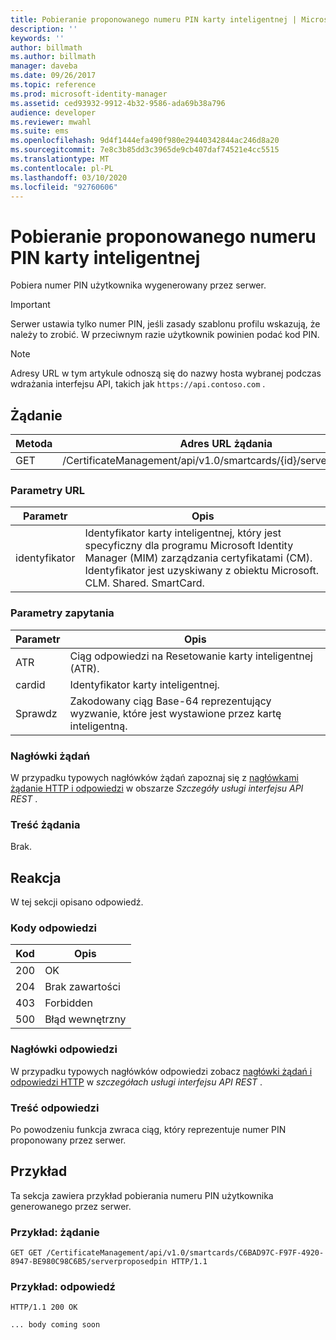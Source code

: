 ```yaml
---
title: Pobieranie proponowanego numeru PIN karty inteligentnej | Microsoft Docs
description: ''
keywords: ''
author: billmath
ms.author: billmath
manager: daveba
ms.date: 09/26/2017
ms.topic: reference
ms.prod: microsoft-identity-manager
ms.assetid: ced93932-9912-4b32-9586-ada69b38a796
audience: developer
ms.reviewer: mwahl
ms.suite: ems
ms.openlocfilehash: 9d4f1444efa490f980e29440342844ac246d8a20
ms.sourcegitcommit: 7e8c3b85dd3c3965de9cb407daf74521e4cc5515
ms.translationtype: MT
ms.contentlocale: pl-PL
ms.lasthandoff: 03/10/2020
ms.locfileid: "92760606"
---
```

# <a name="get-smart-card-proposed-pin"></a>Pobieranie proponowanego numeru PIN karty inteligentnej
Pobiera numer PIN użytkownika wygenerowany przez serwer.

>[!IMPORTANT]
>Serwer ustawia tylko numer PIN, jeśli zasady szablonu profilu wskazują, że należy to zrobić. W przeciwnym razie użytkownik powinien podać kod PIN.

>[!NOTE]
>Adresy URL w tym artykule odnoszą się do nazwy hosta wybranej podczas wdrażania interfejsu API, takich jak `https://api.contoso.com` .

## <a name="request"></a>Żądanie

Metoda  |Adres URL żądania  
---------|---------
GET     |/CertificateManagement/api/v1.0/smartcards/{id}/serverproposedpin

### <a name="url-parameters"></a>Parametry URL

Parametr | Opis
---------|------------
identyfikator | Identyfikator karty inteligentnej, który jest specyficzny dla programu Microsoft Identity Manager (MIM) zarządzania certyfikatami (CM). Identyfikator jest uzyskiwany z obiektu Microsoft. CLM. Shared. SmartCard.

### <a name="query-parameters"></a>Parametry zapytania

Parametr | Opis
---------|------------
ATR | Ciąg odpowiedzi na Resetowanie karty inteligentnej (ATR).
cardid | Identyfikator karty inteligentnej.
Sprawdz | Zakodowany ciąg Base-64 reprezentujący wyzwanie, które jest wystawione przez kartę inteligentną.

### <a name="request-headers"></a>Nagłówki żądań
W przypadku typowych nagłówków żądań zapoznaj się z [nagłówkami żądanie HTTP i odpowiedzi](certificate-management-rest-api-service-details.md#http-request-and-response-headers) w obszarze *Szczegóły usługi interfejsu API REST* .

### <a name="request-body"></a>Treść żądania
Brak.

## <a name="response"></a>Reakcja
W tej sekcji opisano odpowiedź.

### <a name="response-codes"></a>Kody odpowiedzi

Kod  |Opis  
---------|---------
200 | OK
204 | Brak zawartości
403 | Forbidden
500 | Błąd wewnętrzny

### <a name="response-headers"></a>Nagłówki odpowiedzi
W przypadku typowych nagłówków odpowiedzi zobacz [nagłówki żądań i odpowiedzi HTTP](certificate-management-rest-api-service-details.md#http-request-and-response-headers) w *szczegółach usługi interfejsu API REST* .

### <a name="response-body"></a>Treść odpowiedzi
Po powodzeniu funkcja zwraca ciąg, który reprezentuje numer PIN proponowany przez serwer.

## <a name="example"></a>Przykład
Ta sekcja zawiera przykład pobierania numeru PIN użytkownika generowanego przez serwer.

### <a name="example-request"></a>Przykład: żądanie

```
GET GET /CertificateManagement/api/v1.0/smartcards/C6BAD97C-F97F-4920-8947-BE980C98C6B5/serverproposedpin HTTP/1.1
```

### <a name="example-response"></a>Przykład: odpowiedź

```
HTTP/1.1 200 OK

... body coming soon
```       
